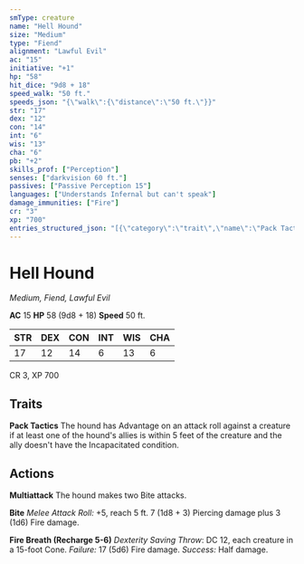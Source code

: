 ```yaml
---
smType: creature
name: "Hell Hound"
size: "Medium"
type: "Fiend"
alignment: "Lawful Evil"
ac: "15"
initiative: "+1"
hp: "58"
hit_dice: "9d8 + 18"
speed_walk: "50 ft."
speeds_json: "{\"walk\":{\"distance\":\"50 ft.\"}}"
str: "17"
dex: "12"
con: "14"
int: "6"
wis: "13"
cha: "6"
pb: "+2"
skills_prof: ["Perception"]
senses: ["darkvision 60 ft."]
passives: ["Passive Perception 15"]
languages: ["Understands Infernal but can't speak"]
damage_immunities: ["Fire"]
cr: "3"
xp: "700"
entries_structured_json: "[{\"category\":\"trait\",\"name\":\"Pack Tactics\",\"text\":\"The hound has Advantage on an attack roll against a creature if at least one of the hound's allies is within 5 feet of the creature and the ally doesn't have the Incapacitated condition.\"},{\"category\":\"action\",\"name\":\"Multiattack\",\"text\":\"The hound makes two Bite attacks.\"},{\"category\":\"action\",\"name\":\"Bite\",\"text\":\"*Melee Attack Roll:* +5, reach 5 ft. 7 (1d8 + 3) Piercing damage plus 3 (1d6) Fire damage.\",\"kind\":\"Melee Attack Roll\",\"to_hit\":\"+5\",\"range\":\"5 ft\",\"damage\":\"7 (1d8 + 3) Piercing\"},{\"category\":\"action\",\"name\":\"Fire Breath\",\"recharge\":\"Recharge 5-6\",\"text\":\"*Dexterity Saving Throw*: DC 12, each creature in a 15-foot Cone. *Failure:*  17 (5d6) Fire damage. *Success:*  Half damage.\",\"target\":\"each creature in a 15-foot Cone\",\"damage\":\"17 (5d6) Fire\",\"save_ability\":\"DEX\",\"save_dc\":12,\"save_effect\":\"Half damage\"}]"
---
```


# Hell Hound
*Medium, Fiend, Lawful Evil*

**AC** 15
**HP** 58 (9d8 + 18)
**Speed** 50 ft.

| STR | DEX | CON | INT | WIS | CHA |
| --- | --- | --- | --- | --- | --- |
| 17 | 12 | 14 | 6 | 13 | 6 |

CR 3, XP 700

## Traits

**Pack Tactics**
The hound has Advantage on an attack roll against a creature if at least one of the hound's allies is within 5 feet of the creature and the ally doesn't have the Incapacitated condition.

## Actions

**Multiattack**
The hound makes two Bite attacks.

**Bite**
*Melee Attack Roll:* +5, reach 5 ft. 7 (1d8 + 3) Piercing damage plus 3 (1d6) Fire damage.

**Fire Breath (Recharge 5-6)**
*Dexterity Saving Throw*: DC 12, each creature in a 15-foot Cone. *Failure:*  17 (5d6) Fire damage. *Success:*  Half damage.
